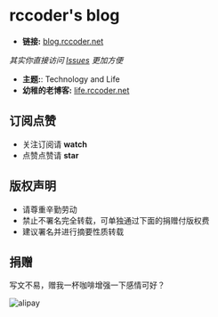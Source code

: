 # rccoder's blog

* **链接:** [blog.rccoder.net](http://blog.rccoder.net) 

 *其实你直接访问 [Issues](https://github.com/rccoder/blog/issues) 更加方便*

* **主题:**: Technology and Life
* **幼稚的老博客:** [life.rccoder.net](http://life.rccoder.net)

## 订阅点赞

* 关注订阅请 **watch**
* 点赞点赞请 **star**

## 版权声明

* 请尊重辛勤劳动
* 禁止不署名完全转载，可单独通过下面的捐赠付版权费
* 建议署名并进行摘要性质转载

## 捐赠

写文不易，赠我一杯咖啡增强一下感情可好？

![alipay](https://cloud.githubusercontent.com/assets/7554325/13387514/4e6c3b42-def2-11e5-849c-90c5f1109fe7.png)
